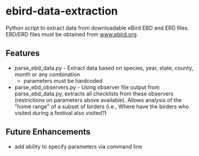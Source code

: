 # ebird-data-extraction
Python script to extract data from downloadable eBird EBD and ERD files. EBD/ERD files must be obtained from www.ebird.org.

## Features
* parse_ebd_data.py - Extract data based on species, year, state, county, month or any combination
  * parameters must be hardcoded
* parse_ebd_observers.py - Using observer file output from parse_ebd_data.py, extracts all checklists from these observers (restrictions on parameters above available). Allows analysis of the "home range" of a subset of birders (i.e., Where have the birders who visited during a festival also visited?)

## Future Enhancements
* add ability to specify parameters via command line
